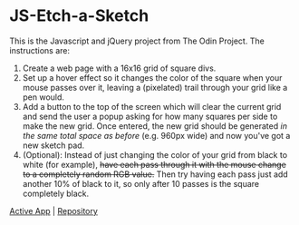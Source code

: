 # JS-Etch-a-Sketch

This is the Javascript and jQuery project from The Odin Project. The instructions are:

1. Create a web page with a 16x16 grid of square divs.
2. Set up a hover effect so it changes the color of the square when your mouse passes over it, leaving a (pixelated) trail through your grid like a pen would.
3. Add a button to the top of the screen which will clear the current grid and send the user a popup asking for how many squares per side to make the new grid.  Once entered, the new grid should be generated *in the same total space as before* (e.g. 960px wide) and now you've got a new sketch pad.
4. (Optional): Instead of just changing the color of your grid from black to white (for example), ~~have each pass through it with the mouse change to a completely random RGB value.~~  Then try having each pass just add another 10% of black to it, so only after 10 passes is the square completely black.

[Active App](https://powerful-wildwood-88762.herokuapp.com/) | [Repository](https://github.com/ChadKreutzer/js-etch-a-sketch)